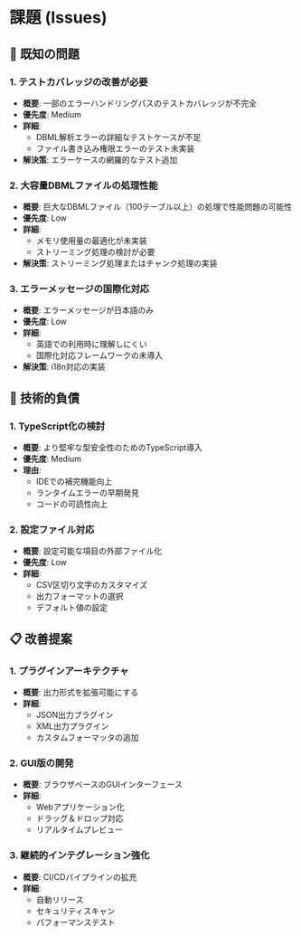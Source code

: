 # 課題 (Issues)

## 🐛 既知の問題

### 1. テストカバレッジの改善が必要
- **概要**: 一部のエラーハンドリングパスのテストカバレッジが不完全
- **優先度**: Medium
- **詳細**: 
  - DBML解析エラーの詳細なテストケースが不足
  - ファイル書き込み権限エラーのテスト未実装
- **解決策**: エラーケースの網羅的なテスト追加

### 2. 大容量DBMLファイルの処理性能
- **概要**: 巨大なDBMLファイル（100テーブル以上）の処理で性能問題の可能性
- **優先度**: Low
- **詳細**: 
  - メモリ使用量の最適化が未実装
  - ストリーミング処理の検討が必要
- **解決策**: ストリーミング処理またはチャンク処理の実装

### 3. エラーメッセージの国際化対応
- **概要**: エラーメッセージが日本語のみ
- **優先度**: Low
- **詳細**: 
  - 英語での利用時に理解しにくい
  - 国際化対応フレームワークの未導入
- **解決策**: i18n対応の実装

## 🔧 技術的負債

### 1. TypeScript化の検討
- **概要**: より堅牢な型安全性のためのTypeScript導入
- **優先度**: Medium
- **理由**: 
  - IDEでの補完機能向上
  - ランタイムエラーの早期発見
  - コードの可読性向上

### 2. 設定ファイル対応
- **概要**: 設定可能な項目の外部ファイル化
- **優先度**: Low
- **詳細**: 
  - CSV区切り文字のカスタマイズ
  - 出力フォーマットの選択
  - デフォルト値の設定

## 📋 改善提案

### 1. プラグインアーキテクチャ
- **概要**: 出力形式を拡張可能にする
- **詳細**: 
  - JSON出力プラグイン
  - XML出力プラグイン
  - カスタムフォーマッタの追加

### 2. GUI版の開発
- **概要**: ブラウザベースのGUIインターフェース
- **詳細**: 
  - Webアプリケーション化
  - ドラッグ＆ドロップ対応
  - リアルタイムプレビュー

### 3. 継続的インテグレーション強化
- **概要**: CI/CDパイプラインの拡充
- **詳細**: 
  - 自動リリース
  - セキュリティスキャン
  - パフォーマンステスト